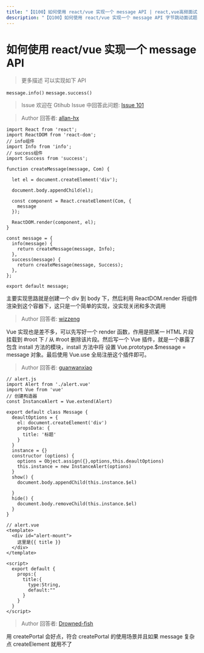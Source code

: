 ```yaml
---
title: "【Q100】如何使用 react/vue 实现一个 message API | react,vue高频面试题"
description: "【Q100】如何使用 react/vue 实现一个 message API 字节跳动面试题、阿里腾讯面试题、美团小米面试题。"
---
```


# 如何使用 react/vue 实现一个 message API

> 更多描述
> 可以实现如下 API

`message.info()`
`message.success()`

> Issue
> 欢迎在 Gtihub Issue 中回答此问题: [Issue 101](https://github.com/shfshanyue/Daily-Question/issues/101)

> Author
> 回答者: [allan-hx](https://github.com/allan-hx)

```
import React from 'react';
import ReactDOM from 'react-dom';
// info组件
import Info from 'info';
// success组件
import Success from 'success';

function createMessage(message, Com) {

  let el = document.createElement('div');

  document.body.appendChild(el);

  const component = React.createElement(Com, {
    message
  });

  ReactDOM.render(component, el);
}

const message = {
  info(message) {
    return createMessage(message, Info);
  },
  success(message) {
    return createMessage(message, Success);
  },
};

export default message;
```

主要实现思路就是创建一个 div 到 body 下，然后利用 ReactDOM.render 将组件渲染到这个容器下，这只是一个简单的实现，没实现关闭和多次调用

> Author
> 回答者: [wizzeng](https://github.com/wizzeng)

Vue 实现也是差不多，可以先写好一个 render 函数，作用是把某一 HTML 片段挂载到 #root 下 / 从 #root 删除该片段。然后写一个 Vue 插件，就是一个暴露了包含 install 方法的模块，install 方法中将 设置 Vue.prototype.$message = message 对象。最后使用 Vue.use 全局注册这个插件即可。

> Author
> 回答者: [guanwanxiao](https://github.com/guanwanxiao)

```
// alert.js
import Alert from './alert.vue'
import Vue from 'vue'
// 创建构造器
const InstanceAlert = Vue.extend(Alert)

export default class Message {
  deaultOptions = {
    el: document.createElement('div')
    propsData: {
      title: '标题'
    }
  }
  instance = {}
  constructor (options) {
    options = Object.assign({},options,this.deaultOptions)
    this.instance = new InstanceAlert(options)
  }
  show() {
    document.body.appendChild(this.instance.$el)

  }
  hide() {
    document.body.removeChild(this.instance.$el)
  }
}
```

```
// alert.vue
<template>
  <div id="alert-mount">
    这里是{{ title }}
  </div>
</template>

<script>
  export default {
    props:{
      title:{
        type:String,
        default:""
      }
    }
  }
</script>
```

> Author
> 回答者: [Drowned-fish](https://github.com/Drowned-fish)

用 createPortal 会好点，符合 createPortal 的使用场景并且如果 message 复杂点 createElement 就用不了
